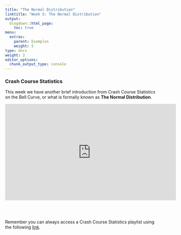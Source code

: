 ```yaml
---
title: "The Normal Distribution"
linktitle: "Week 5: The Normal Distribution"
output:
  blogdown::html_page:
    toc: true
menu:
  extras:
    parent: Examples
    weight: 5
type: docs
weight: 3
editor_options: 
  chunk_output_type: console
---
```


### Crash Course Statistics
This week we have another brief introduction from Crash Course Statistics on the Bell Curve, or what is formally known as **The Normal Distribution**.

<p align="center">
<iframe width="560" height="315" src="https://www.youtube.com/embed/rBjft49MAO8" frameborder="0" allow="accelerometer; autoplay; encrypted-media; gyroscope; picture-in-picture" allowfullscreen></iframe>
</p>
<br>
<br>

Remember you can always access a Crash Course Statistics playlist using the following  [link](https://www.youtube.com/playlist?list=PL8dPuuaLjXtNM_Y-bUAhblSAdWRnmBUcr).

